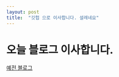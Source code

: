 ```yaml
---
layout: post
title:  "깃헙 으로 이사합니다. 설레네요"
---
```


# 오늘 블로그 이사합니다.
[예전 블로그](https://velog.io/@hound_woo)
